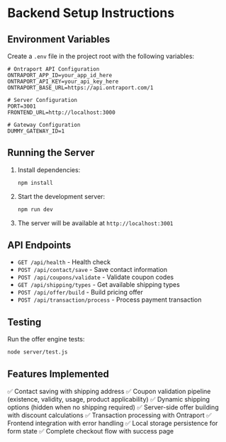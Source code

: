 # Backend Setup Instructions

## Environment Variables

Create a `.env` file in the project root with the following variables:

```env
# Ontraport API Configuration
ONTRAPORT_APP_ID=your_app_id_here
ONTRAPORT_API_KEY=your_api_key_here
ONTRAPORT_BASE_URL=https://api.ontraport.com/1

# Server Configuration
PORT=3001
FRONTEND_URL=http://localhost:3000

# Gateway Configuration
DUMMY_GATEWAY_ID=1
```

## Running the Server

1. Install dependencies:
   ```bash
   npm install
   ```

2. Start the development server:
   ```bash
   npm run dev
   ```

3. The server will be available at `http://localhost:3001`

## API Endpoints

- `GET /api/health` - Health check
- `POST /api/contact/save` - Save contact information
- `POST /api/coupons/validate` - Validate coupon codes
- `GET /api/shipping/types` - Get available shipping types
- `POST /api/offer/build` - Build pricing offer
- `POST /api/transaction/process` - Process payment transaction

## Testing

Run the offer engine tests:
```bash
node server/test.js
```

## Features Implemented

✅ Contact saving with shipping address
✅ Coupon validation pipeline (existence, validity, usage, product applicability)
✅ Dynamic shipping options (hidden when no shipping required)
✅ Server-side offer building with discount calculations
✅ Transaction processing with Ontraport
✅ Frontend integration with error handling
✅ Local storage persistence for form state
✅ Complete checkout flow with success page
